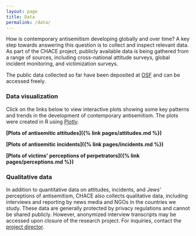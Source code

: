 ```yaml
---
layout: page
title: Data
permalink: /data/
---
```


How is contemporary antisemitism developing globally and over time? A key step towards answering this question is to collect and inspect relevant data. As part of the CHACE project, publicly available data is being gathered from a range of sources, including cross-national attitude surveys, global incident monitoring, and victimization surveys.

The public data collected so far have been deposited at [OSF](https://osf.io/m4yba/) and can be accessed freely.

### Data visualization

Click on the links below to view interactive plots showing some key patterns and trends in the development of contemporary antisemitism. The plots were created in R using [Plotly](https://plotly.com/ggplot2/getting-started/).

**[Plots of antisemitic attitudes]({% link pages/attitudes.md %})**

**[Plots of antisemitic incidents]({% link pages/incidents.md %})**

**[Plots of victims' perceptions of perpetrators]({% link pages/perceptions.md %})**

### Qualitative data

In addition to quantitative data on attitudes, incidents, and Jews' perceptions of antisemitism, CHACE also collects qualitative data, including interviews and reporting by news media and NGOs in the countries we study. These data are generally protected by privacy regulations and cannot be shared publicly. However, anonymized interview transcripts may be accessed upon closure of the research project. For inquiries, contact the [project director](mailto:j.d.enstad@socialresearch.no).